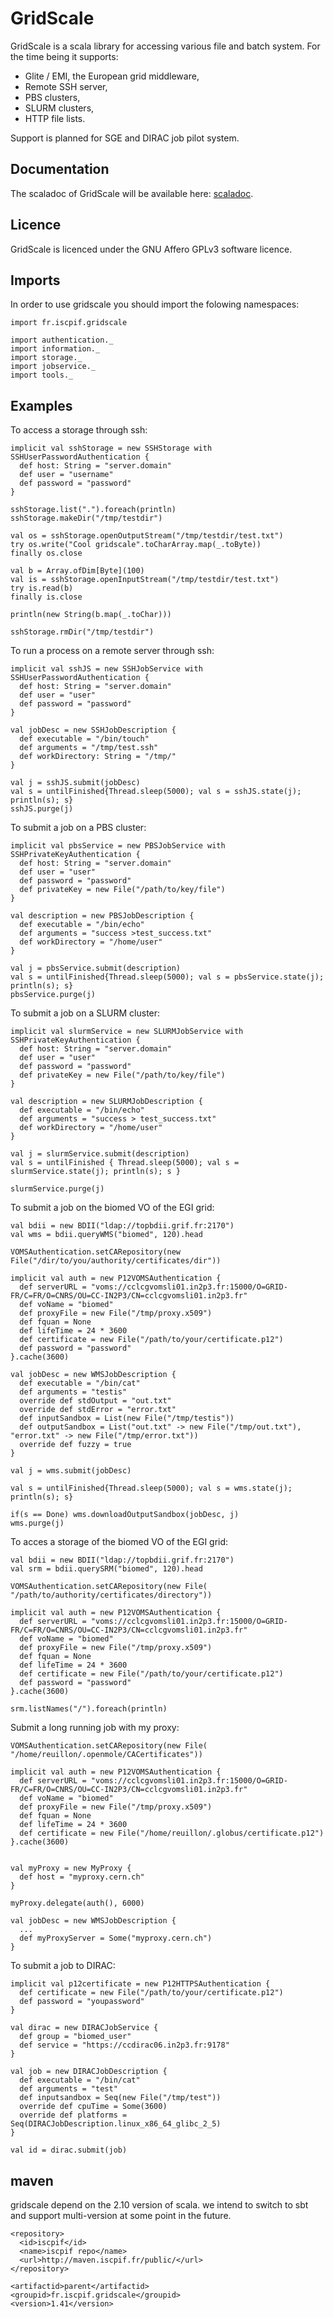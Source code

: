 GridScale
=========

GridScale is a scala library for accessing various file and batch system. For the time being it supports:
* Glite / EMI, the European grid middleware,
* Remote SSH server,
* PBS clusters,
* SLURM clusters,
* HTTP file lists.

Support is planned for SGE and DIRAC job pilot system.

Documentation
-------------

The scaladoc of GridScale will be available here: [scaladoc](http://romainreuillon.github.com/gridscale/scaladoc).

Licence
-------

GridScale is licenced under the GNU Affero GPLv3 software licence. 


Imports
-------
In order to use gridscale you should import the folowing namespaces:

    import fr.iscpif.gridscale
    
    import authentication._
    import information._
    import storage._
    import jobservice._
    import tools._


Examples
--------

To access a storage through ssh:

    implicit val sshStorage = new SSHStorage with SSHUserPasswordAuthentication {
      def host: String = "server.domain"
      def user = "username"
      def password = "password"
    }
    
    sshStorage.list(".").foreach(println)
    sshStorage.makeDir("/tmp/testdir")
    
    val os = sshStorage.openOutputStream("/tmp/testdir/test.txt")
    try os.write("Cool gridscale".toCharArray.map(_.toByte))
    finally os.close
    
    val b = Array.ofDim[Byte](100)
    val is = sshStorage.openInputStream("/tmp/testdir/test.txt")
    try is.read(b)
    finally is.close
    
    println(new String(b.map(_.toChar)))
    
    sshStorage.rmDir("/tmp/testdir")

To run a process on a remote server through ssh:

    implicit val sshJS = new SSHJobService with SSHUserPasswordAuthentication {
      def host: String = "server.domain"
      def user = "user"
      def password = "password"
    }
    
    val jobDesc = new SSHJobDescription {
      def executable = "/bin/touch"
      def arguments = "/tmp/test.ssh"
      def workDirectory: String = "/tmp/"
    }
    
    val j = sshJS.submit(jobDesc)
    val s = untilFinished{Thread.sleep(5000); val s = sshJS.state(j); println(s); s}
    sshJS.purge(j)

To submit a job on a PBS cluster:

    implicit val pbsService = new PBSJobService with SSHPrivateKeyAuthentication {
      def host: String = "server.domain"
      def user = "user"
      def password = "password"
      def privateKey = new File("/path/to/key/file")
    }
    
    val description = new PBSJobDescription {
      def executable = "/bin/echo"
      def arguments = "success >test_success.txt"
      def workDirectory = "/home/user"
    }
    
    val j = pbsService.submit(description)
    val s = untilFinished{Thread.sleep(5000); val s = pbsService.state(j); println(s); s}
    pbsService.purge(j)

To submit a job on a SLURM cluster:

    implicit val slurmService = new SLURMJobService with SSHPrivateKeyAuthentication {
      def host: String = "server.domain"
      def user = "user"
      def password = "password"
      def privateKey = new File("/path/to/key/file")
    }

    val description = new SLURMJobDescription {
      def executable = "/bin/echo"
      def arguments = "success > test_success.txt"
      def workDirectory = "/home/user"
    }

    val j = slurmService.submit(description)
    val s = untilFinished { Thread.sleep(5000); val s = slurmService.state(j); println(s); s }

    slurmService.purge(j)

To submit a job on the biomed VO of the EGI grid:

    val bdii = new BDII("ldap://topbdii.grif.fr:2170")
    val wms = bdii.queryWMS("biomed", 120).head

    VOMSAuthentication.setCARepository(new File("/dir/to/you/authority/certificates/dir"))
    
    implicit val auth = new P12VOMSAuthentication {
      def serverURL = "voms://cclcgvomsli01.in2p3.fr:15000/O=GRID-FR/C=FR/O=CNRS/OU=CC-IN2P3/CN=cclcgvomsli01.in2p3.fr"
      def voName = "biomed"
      def proxyFile = new File("/tmp/proxy.x509")
      def fquan = None
      def lifeTime = 24 * 3600
      def certificate = new File("/path/to/your/certificate.p12")
      def password = "password"
    }.cache(3600)
    
    val jobDesc = new WMSJobDescription {
      def executable = "/bin/cat"
      def arguments = "testis"
      override def stdOutput = "out.txt"
      override def stdError = "error.txt"
      def inputSandbox = List(new File("/tmp/testis"))
      def outputSandbox = List("out.txt" -> new File("/tmp/out.txt"), "error.txt" -> new File("/tmp/error.txt"))
      override def fuzzy = true
    }

    val j = wms.submit(jobDesc)
      
    val s = untilFinished{Thread.sleep(5000); val s = wms.state(j); println(s); s}
    
    if(s == Done) wms.downloadOutputSandbox(jobDesc, j)
    wms.purge(j)

To acces a storage of the biomed VO of the EGI grid:

    val bdii = new BDII("ldap://topbdii.grif.fr:2170")
    val srm = bdii.querySRM("biomed", 120).head
    
    VOMSAuthentication.setCARepository(new File( "/path/to/authority/certificates/directory"))
    
    implicit val auth = new P12VOMSAuthentication {
      def serverURL = "voms://cclcgvomsli01.in2p3.fr:15000/O=GRID-FR/C=FR/O=CNRS/OU=CC-IN2P3/CN=cclcgvomsli01.in2p3.fr"
      def voName = "biomed"
      def proxyFile = new File("/tmp/proxy.x509")
      def fquan = None
      def lifeTime = 24 * 3600
      def certificate = new File("/path/to/your/certificate.p12")
      def password = "password"
    }.cache(3600)
    
    srm.listNames("/").foreach(println)

Submit a long running job with my proxy:

    VOMSAuthentication.setCARepository(new File( "/home/reuillon/.openmole/CACertificates"))
    
    implicit val auth = new P12VOMSAuthentication {
      def serverURL = "voms://cclcgvomsli01.in2p3.fr:15000/O=GRID-FR/C=FR/O=CNRS/OU=CC-IN2P3/CN=cclcgvomsli01.in2p3.fr"
      def voName = "biomed"
      def proxyFile = new File("/tmp/proxy.x509")
      def fquan = None
      def lifeTime = 24 * 3600
      def certificate = new File("/home/reuillon/.globus/certificate.p12")
    }.cache(3600)
  
    
    val myProxy = new MyProxy {
      def host = "myproxy.cern.ch"
    }
    
    myProxy.delegate(auth(), 6000)
     
    val jobDesc = new WMSJobDescription {
      ...
      def myProxyServer = Some("myproxy.cern.ch")
    }

To submit a job to DIRAC:

    implicit val p12certificate = new P12HTTPSAuthentication {
      def certificate = new File("/path/to/your/certificate.p12")
      def password = "youpassword"
    }
  
    val dirac = new DIRACJobService {
      def group = "biomed_user"
      def service = "https://ccdirac06.in2p3.fr:9178"
    }
  
    val job = new DIRACJobDescription {
      def executable = "/bin/cat"
      def arguments = "test"
      def inputsandbox = Seq(new File("/tmp/test"))
      override def cpuTime = Some(3600)
      override def platforms = Seq(DIRACJobDescription.linux_x86_64_glibc_2_5)
    }
  
    val id = dirac.submit(job)

  maven
-------------

gridscale depend on the 2.10 version of scala. we intend to switch to sbt and support multi-version at some point in the future.

    <repository>
      <id>iscpif</id>
      <name>iscpif repo</name>
      <url>http://maven.iscpif.fr/public/</url>
    </repository>

    <artifactid>parent</artifactid>
    <groupid>fr.iscpif.gridscale</groupid>
    <version>1.41</version>
